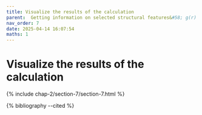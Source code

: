 ```yaml
---
title: Visualize the results of the calculation
parent:  Getting information on selected structural features&#58; g(r) in <it>g</it>-SiO<sub>2</sub>
nav_order: 7
date: 2025-04-14 16:07:54
maths: 1
---
```


# Visualize the results of the calculation

{% include chap-2/section-7/section-7.html %}

{% bibliography --cited %}
